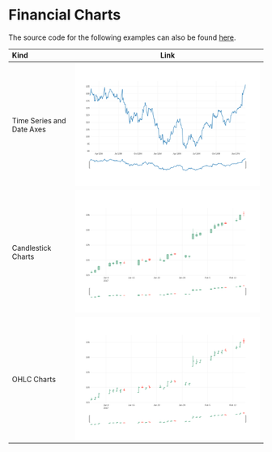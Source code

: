 # Financial Charts

The source code for the following examples can also be found [here](https://github.com/igiagkiozis/plotly/blob/master/plotly/examples/financial_charts.rs).

Kind | Link
:---|:----:
Time Series and Date Axes |[![Time Series and Date Axes](./img/time_series_and_date_axes.png)](./financial_charts/time_series_and_date_axes.md)
Candlestick Charts | [![Candlestick Charts](./img/candlestick_chart.png)](./financial_charts/candlestick_charts.md)
OHLC Charts | [![OHLC Charts](./img/ohlc_chart.png)](./financial_charts/ohlc_charts.md)

